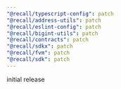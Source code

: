 ```yaml
---
"@recall/typescript-config": patch
"@recall/address-utils": patch
"@recall/eslint-config": patch
"@recall/bigint-utils": patch
"@recall/contracts": patch
"@recall/sdkx": patch
"@recall/fvm": patch
"@recall/sdk": patch
---
```


initial release
